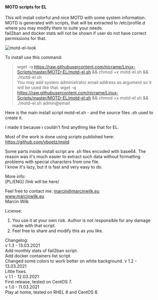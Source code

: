 #### MOTD scripts for EL

This will install colorful and nice MOTD with some system information.  
MOTD is generated with scripts, that will be extracted to /etc/profile.d 
where you may modify them to suite your needs.  
fail2ban and docker stats will not be shown if user do not have correct permissions for that.  

![motd-el-look](https://user-images.githubusercontent.com/5872054/110964678-ba890c00-8353-11eb-8a0e-829a9b7c1282.png)

To install use this command:  
> wget -q https://raw.githubusercontent.com/nicrame/Linux-Scripts/master/MOTD-EL/motd-el.sh && chmod +x motd-el.sh && ./motd-el.sh  
You may add system administrator email address as argument so it will be used like that:
> wget -q https://raw.githubusercontent.com/nicrame/Linux-Scripts/master/MOTD-EL/motd-el.sh && chmod +x motd-el.sh && ./motd-el.sh admin@email  

Here is the main install script motd-el.sh - and the source files .sh used to create it.

I made it because i couldn't find anything like that for EL.

Most of the work is done using scripts published here: https://github.com/yboetz/motd

Some parts inside install script are .sh files encoded with base64. 
The reason was it's much easier to extract such data without formatting problems 
with special characters from one file.  
I know it's lazy, but it is fast and very easy to do. 

More info:  
[PL/ENG] /link will be here/

Feel free to contact me: marcin@marcinwilk.eu  
www.marcinwilk.eu  
Marcin Wilk  

License:  
1. You use it at your own risk. Author is not responsible for any damage made with that script.  
2. Feel free to share and modify this as you like.

Changelog:  
v 1.3 - 13.03.2021  
Add monthly stats of fail2ban script.  
Add docker containers list script.  
Changed some colors to work better on white background. 
v 1.2 - 13.03.2021  
Little fixes.  
v 1.1 - 12.03.2021  
First release, tested on CentOS 7.  
v 1.0 - 11.03.2021  
Play at home, tested on RHEL 8 and CentOS 8.
